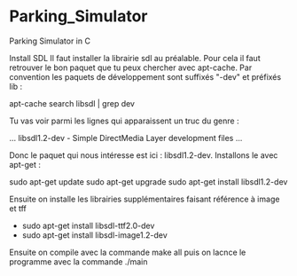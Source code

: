 # Parking_Simulator
Parking Simulator in C

Install SDL
Il faut installer la librairie sdl au préalable. Pour cela il faut retrouver le bon paquet que tu peux chercher avec apt-cache. Par convention les paquets de développement sont suffixés "-dev" et préfixés lib :

apt-cache search libsdl | grep dev


Tu vas voir parmi les lignes qui apparaissent un truc du genre :

...
libsdl1.2-dev - Simple DirectMedia Layer development files
...


Donc le paquet qui nous intéresse est ici : libsdl1.2-dev. Installons le avec apt-get :

sudo apt-get update
sudo apt-get upgrade
sudo apt-get install libsdl1.2-dev

Ensuite on installe les librairies supplémentaires faisant référence à image et tff
- sudo apt-get install libsdl-ttf2.0-dev
- sudo apt-get install libsdl-image1.2-dev


Ensuite on compile avec la commande make all
puis on lacnce le programme avec la commande ./main
